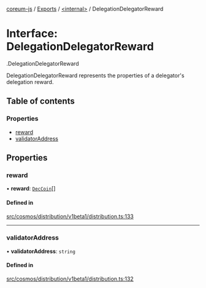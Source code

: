 [coreum-js](../README.md) / [Exports](../modules.md) / [<internal\>](../modules/internal_.md) / DelegationDelegatorReward

# Interface: DelegationDelegatorReward

[<internal>](../modules/internal_.md).DelegationDelegatorReward

DelegationDelegatorReward represents the properties
of a delegator's delegation reward.

## Table of contents

### Properties

- [reward](internal_.DelegationDelegatorReward.md#reward)
- [validatorAddress](internal_.DelegationDelegatorReward.md#validatoraddress)

## Properties

### reward

• **reward**: [`DecCoin`](../modules/internal_.md#deccoin)[]

#### Defined in

[src/cosmos/distribution/v1beta1/distribution.ts:133](https://github.com/PyramydLabs/coreum-js/blob/cea84df/src/cosmos/distribution/v1beta1/distribution.ts#L133)

___

### validatorAddress

• **validatorAddress**: `string`

#### Defined in

[src/cosmos/distribution/v1beta1/distribution.ts:132](https://github.com/PyramydLabs/coreum-js/blob/cea84df/src/cosmos/distribution/v1beta1/distribution.ts#L132)
